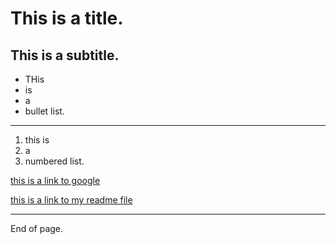 # This is a title.

## This is a subtitle.

* THis
* is
* a
* bullet list.

-----

1. this is
2. a
3. numbered list.

[this is a link to google](google.com)


[this is a link to my readme file](README.md)


-----

End of page.
